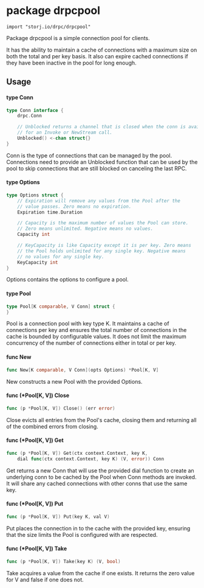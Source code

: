 # package drpcpool

`import "storj.io/drpc/drpcpool"`

Package drpcpool is a simple connection pool for clients.

It has the ability to maintain a cache of connections with a maximum size on
both the total and per key basis. It also can expire cached connections if they
have been inactive in the pool for long enough.

## Usage

#### type Conn

```go
type Conn interface {
	drpc.Conn

	// Unblocked returns a channel that is closed when the conn is available
	// for an Invoke or NewStream call.
	Unblocked() <-chan struct{}
}
```

Conn is the type of connections that can be managed by the pool. Connections
need to provide an Unblocked function that can be used by the pool to skip
connections that are still blocked on canceling the last RPC.

#### type Options

```go
type Options struct {
	// Expiration will remove any values from the Pool after the
	// value passes. Zero means no expiration.
	Expiration time.Duration

	// Capacity is the maximum number of values the Pool can store.
	// Zero means unlimited. Negative means no values.
	Capacity int

	// KeyCapacity is like Capacity except it is per key. Zero means
	// the Pool holds unlimited for any single key. Negative means
	// no values for any single key.
	KeyCapacity int
}
```

Options contains the options to configure a pool.

#### type Pool

```go
type Pool[K comparable, V Conn] struct {
}
```

Pool is a connection pool with key type K. It maintains a cache of connections
per key and ensures the total number of connections in the cache is bounded by
configurable values. It does not limit the maximum concurrency of the number of
connections either in total or per key.

#### func  New

```go
func New[K comparable, V Conn](opts Options) *Pool[K, V]
```
New constructs a new Pool with the provided Options.

#### func (*Pool[K, V]) Close

```go
func (p *Pool[K, V]) Close() (err error)
```
Close evicts all entries from the Pool's cache, closing them and returning all
of the combined errors from closing.

#### func (*Pool[K, V]) Get

```go
func (p *Pool[K, V]) Get(ctx context.Context, key K,
	dial func(ctx context.Context, key K) (V, error)) Conn
```
Get returns a new Conn that will use the provided dial function to create an
underlying conn to be cached by the Pool when Conn methods are invoked. It will
share any cached connections with other conns that use the same key.

#### func (*Pool[K, V]) Put

```go
func (p *Pool[K, V]) Put(key K, val V)
```
Put places the connection in to the cache with the provided key, ensuring that
the size limits the Pool is configured with are respected.

#### func (*Pool[K, V]) Take

```go
func (p *Pool[K, V]) Take(key K) (V, bool)
```
Take acquires a value from the cache if one exists. It returns the zero value
for V and false if one does not.
